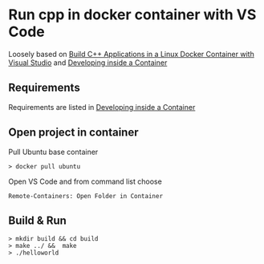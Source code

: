 # Run cpp in docker container with VS Code

Loosely based on [Build C++ Applications in a Linux Docker Container with Visual Studio](https://devblogs.microsoft.com/cppblog/build-c-applications-in-a-linux-docker-container-with-visual-studio/) and [Developing inside a Container](https://code.visualstudio.com/docs/remote/containers)

## Requirements
Requirements are listed in [Developing inside a Container](https://code.visualstudio.com/docs/remote/containers)

## Open project in container

Pull Ubuntu base container
```
> docker pull ubuntu
```

Open VS Code and from command list choose
```
Remote-Containers: Open Folder in Container
```

## Build & Run
```
> mkdir build && cd build
> make ../ &&  make
> ./helloworld
```